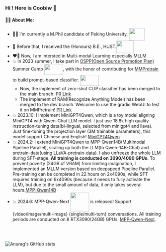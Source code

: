 ### Hi ! Here is Coobiw 👋

#### 🙋‍♂️ About Me:

- 👨‍🦰 I’m currently a M.Phil candidate of Peking University. <img src="https://www.pku.edu.cn/pku_logo_red.png" width = "50" height = "40"  align=center />
- 👦 Before that, I received the (Honours) B.E., HUST.<img src="https://upload.wikimedia.org/wikipedia/zh/thumb/a/ab/Huazhong_University_of_Science_%26_Technology_logo.svg/1920px-Huazhong_University_of_Science_%26_Technology_logo.svg.png" width = "55" height = "40" align=center />
- ❤️‍🔥 Now, I am intersted in Multi-modal Learning especially MLLM.
- 💥 In 2023 summer, I take part in [OSPP(Open Source Promotion Plan)](https://summer-ospp.ac.cn/) Summer Camp <img src="https://summer-ospp.ac.cn/vite.svg" width = "60" height = "35"  align=center />, with the honor of contributing for [MMPretrain](https://github.com/open-mmlab/mmpretrain) to build prompt-based classifier. <img src="https://oss.openmmlab.com/www/community/mm.png" width = "60" height = "35"  align=center />
   - Now, the implement of zero-shot CLIP classifier has been merged to the main branch. [PR Link](https://github.com/open-mmlab/mmpretrain/pull/1737)
   - The implement of RAM(Recognize Anything Model) has been merged to the dev branch. Welcome to use the gradio WebUI to test it on MMPretrain! [PR Link](https://github.com/open-mmlab/mmpretrain/pull/1802)
- 💥 2023.10: I implement MiniGPT4Qwen, which is a toy model aligning MiniGPT4 with Qwen-Chat LLM model. I just use 18.8k high quality instruction-tuning data(bi-lingual, selected from minigpt4 and llava). Just fine-tuning the projection layer (3M trainable parameters), this model support Chinese and English! [MiniGPT4Qwen]([https://github.com/Coobiw/MiniGPT4Qwen](https://github.com/Coobiw/MiniGPT4Qwen/blob/master/MiniGPT4Qwen_README.md))
- 💥 2024.2:  I extend MiniGPT4Qwen to MPP-Qwen14B(Multimodal Pipeline Parallel), scaling up both the LLM(to Qwen-14B-Chat) and pretrain-data(using LLaVA-pretrain-data). I also unfreeze the whole LLM during SFT-stage. **All training is conducted on 3090/4090 GPUs.** To prevent poverty (24GB of VRAM) from limiting imagination, I implemented an MLLM version based on deepspeed Pipeline Parallel. Pre-training can be completed in 22 hours on 2x4090s, while SFT requires training on 6x4090s (because it needs to fully activate the LLM), but due to the small amount of data, it only takes several hours.[MPP-Qwen14B]([https://github.com/Coobiw/MiniGPT4Qwen](https://github.com/Coobiw/MiniGPT4Qwen/blob/master/MPPQwen14B_README.md))
- 💥 2024.6: MPP-Qwen-Next <img src="https://github.com/Coobiw/MiniGPT4Qwen/blob/master/assets/MPPQwen/logo.webp" width = "60" height = "60"  align=center /> is released! Support {video/image/multi-image} {single/multi-turn} conversations. All training periods are conducted on 8 RTX3090(24GB) GPUs. [MPP-Qwen-Next](https://github.com/Coobiw/MiniGPT4Qwen).
<br />
<br />

![Anurag's GitHub stats](https://github-readme-stats.vercel.app/api?username=Coobiw&show_icons=true&theme=rose)
